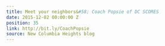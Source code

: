 ```yaml
---
title: Meet your neighbors&#58; Coach Popsie of DC SCORES
date: 2015-12-02 00:00:00 Z
position: 35
link: http://bit.ly/CoachPopsie
source: New Columbia Heights blog
---
```


